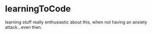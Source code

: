 # learningToCode
learning stuff
really enthusiastic about this, when not having an anxiety attack...even then.
